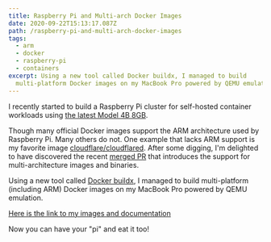 ```yaml
---
title: Raspberry Pi and Multi-arch Docker Images
date: 2020-09-22T15:13:17.087Z
path: /raspberry-pi-and-multi-arch-docker-images
tags:
  - arm
  - docker
  - raspberry-pi
  - containers
excerpt: Using a new tool called Docker buildx, I managed to build
  multi-platform Docker images on my MacBook Pro powered by QEMU emulation.
---
```

I recently started to build a Raspberry Pi cluster for self-hosted container workloads using [the latest Model 4B 8GB](https://www.raspberrypi.org/blog/8gb-raspberry-pi-4-on-sale-now-at-75/).

Though many official Docker images support the ARM architecture used by Raspberry Pi. Many others do not. One example that lacks ARM support is my favorite image [cloudflare/cloudflared](https://hub.docker.com/r/cloudflare/cloudflared). After some digging, I'm delighted to have discovered the recent [merged PR](https://github.com/cloudflare/cloudflared/pull/184) that introduces the support for multi-architecture images and binaries.

Using a new tool called [Docker buildx](https://docs.docker.com/buildx/working-with-buildx/), I managed to build multi-platform (including ARM) Docker images on my MacBook Pro powered by QEMU emulation.

[Here is the link to my images and documentation](https://hub.docker.com/r/mw866/cloudflared)

Now you can have your "pi" and eat it too!